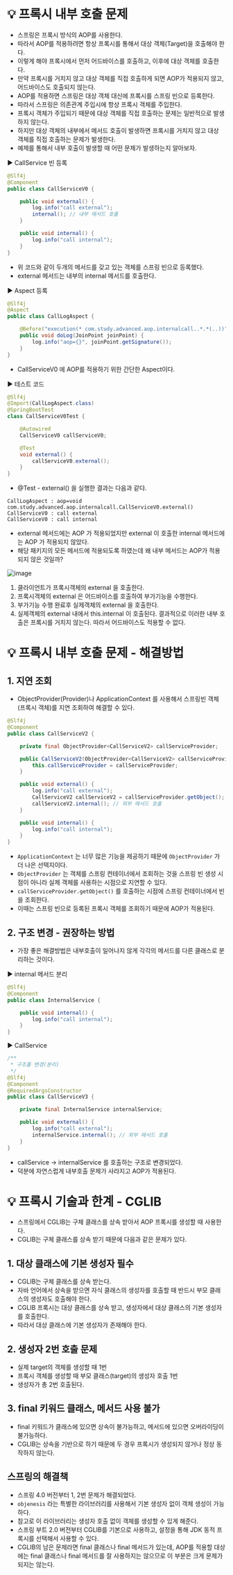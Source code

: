 # 💡 프록시 내부 호출 문제
- 스프링은 프록시 방식의 AOP를 사용한다.
- 따라서 AOP를 적용하려면 항상 프록시를 통해서 대상 객체(Target)을 호출해야 한다.
- 이렇게 해야 프록시에서 먼저 어드바이스를 호출하고, 이후에 대상 객체를 호출한다.
- 만약 프록시를 거치지 않고 대상 객체를 직접 호출하게 되면 AOP가 적용되지 않고, 어드바이스도 호출되지 않는다.
- AOP를 적용하면 스프링은 대상 객체 대신에 프록시를 스프링 빈으로 등록한다.
- 따라서 스프링은 의존관계 주입시에 항상 프록시 객체를 주입한다.
- 프록시 객체가 주입되기 때문에 대상 객체를 직접 호출하는 문제는 일반적으로 발생하지 않는다.
- 하지만 대상 객체의 내부에서 메서드 호출이 발생하면 프록시를 거치지 않고 대상 객체를 직접 호출하는 문제가 발생한다.
- 예제를 통해서 내부 호출이 발생할 때 어떤 문제가 발생하는지 알아보자.

▶️ CallService 빈 등록
```java
@Slf4j
@Component
public class CallServiceV0 {

    public void external() {
        log.info("call external");
        internal(); // 내부 메서드 호출
    }

    public void internal() {
        log.info("call internal");
    }
}
```
- 위 코드와 같이 두개의 메서드를 갖고 있는 객체를 스프링 빈으로 등록했다.
- external 메서드는 내부의 internal 메서드를 호출한다.

▶️ Aspect 등록
```java
@Slf4j
@Aspect
public class CallLogAspect {

    @Before("execution(* com.study.advanced.aop.internalcall..*.*(..))")
    public void doLog(JoinPoint joinPoint) {
        log.info("aop={}", joinPoint.getSignature());
    }
}
```
- CallServiceV0 에 AOP를 적용하기 위한 간단한 Aspect이다.

▶️ 테스트 코드
```java
@Slf4j
@Import(CallLogAspect.class)
@SpringBootTest
class CallServiceV0Test {

    @Autowired
    CallServiceV0 callServiceV0;

    @Test
    void external() {
        callServiceV0.external();
    }
}
```
- @Test - external() 을 실행한 결과는 다음과 같다.
```
CallLogAspect : aop=void com.study.advanced.aop.internalcall.CallServiceV0.external()
CallServiceV0 : call external
CallServiceV0 : call internal
```
- external 메서드에는 AOP 가 적용되었지만 external 이 호출한 internal 메서드에는 AOP 가 적용되지 않았다.
- 해당 패키지의 모든 메서드에 적용되도록 하였는데 왜 내부 메서드는 AOP가 적용되지 않은 것일까?

![image](https://github.com/shin-je-woo/TIL/assets/39439576/1e78b397-0194-4e81-a57f-778e53af1d81)
1. 클라이언트가 프록시객체의 external 을 호출한다.
2. 프록시객체의 external 은 어드바이스를 호출하여 부가기능을 수행한다.
3. 부가기능 수행 완료후 실제객체의 external 을 호출한다.
4. 실제객체의 external 내에서 this.internal 이 호출된다. 결과적으로 이러한 내부 호출은 프록시를 거치지 않는다. 따라서 어드바이스도 적용할 수 없다.

# 💡 프록시 내부 호출 문제 - 해결방법
## 1. 지연 조회
- ObjectProvider(Provider)나 ApplicationContext 를 사용해서 스프링빈 객체(프록시 객체)를 지연 조회하여 해결할 수 있다.

```java
@Slf4j
@Component
public class CallServiceV2 {

    private final ObjectProvider<CallServiceV2> callServiceProvider;

    public CallServiceV2(ObjectProvider<CallServiceV2> callServiceProvider) {
        this.callServiceProvider = callServiceProvider;
    }

    public void external() {
        log.info("call external");
        CallServiceV2 callServiceV2 = callServiceProvider.getObject(); // 프록시 객체를 지연 조회
        callServiceV2.internal(); // 외부 메서드 호출
    }

    public void internal() {
        log.info("call internal");
    }
}
```
- `ApplicationContext` 는 너무 많은 기능을 제공하기 때문에 `ObjectProvider` 가 더 나은 선택지이다.
- `ObjectProvider` 는 객체를 스프링 컨테이너에서 조회하는 것을 스프링 빈 생성 시점이 아니라 실제 객체를 사용하는 시점으로 지연할 수 있다.
- `callServiceProvider.getObject()` 를 호출하는 시점에 스프링 컨테이너에서 빈을 조회한다.
- 이때는 스프링 빈으로 등록된 프록시 객체를 조회하기 때문에 AOP가 적용된다.

## 2. 구조 변경 - 권장하는 방법
- 가장 좋은 해결방법은 내부호출이 일어나지 않게 각각의 메서드를 다른 클래스로 분리하는 것이다.

▶️ internal 메서드 분리
```java
@Slf4j
@Component
public class InternalService {

    public void internal() {
        log.info("call internal");
    }
}
```

▶️ CallService
```java
/**
 * 구조를 변경(분리)
 */
@Slf4j
@Component
@RequiredArgsConstructor
public class CallServiceV3 {

    private final InternalService internalService;

    public void external() {
        log.info("call external");
        internalService.internal(); // 외부 메서드 호출
    }
}
```
- callService -> internalService 를 호출하는 구조로 변경되었다.
- 덕분에 자연스럽게 내부호출 문제가 사라지고 AOP가 적용된다.

# 💡 프록시 기술과 한계 - CGLIB
- 스프링에서 CGLIB는 구체 클래스를 상속 받아서 AOP 프록시를 생성할 때 사용한다.
- CGLIB는 구체 클래스를 상속 받기 때문에 다음과 같은 문제가 있다.

## 1. 대상 클래스에 기본 생성자 필수
- CGLIB는 구체 클래스를 상속 받는다.
- 자바 언어에서 상속을 받으면 자식 클래스의 생성자를 호출할 때 반드시 부모 클래스의 생성자도 호출해야 한다.
- CGLIB 프록시는 대상 클래스를 상속 받고, 생성자에서 대상 클래스의 기본 생성자를 호출한다.
- 따라서 대상 클래스에 기본 생성자가 존재해야 한다.

## 2. 생성자 2번 호출 문제
- 실제 target의 객체를 생성할 때 1번
- 프록시 객체를 생성할 때 부모 클래스(target)의 생성자 호출 1번
- 생성자가 총 2번 호출된다.

## 3. final 키워드 클래스, 메서드 사용 불가
- final 키워드가 클래스에 있으면 상속이 불가능하고, 메서드에 있으면 오버라이딩이 불가능하다.
- CGLIB는 상속을 기반으로 하기 때문에 두 경우 프록시가 생성되지 않거나 정상 동작하지 않는다.

## 스프링의 해결책
- 스프링 4.0 버전부터 1, 2번 문제가 해결되었다.
- `objenesis` 라는 특별한 라이브러리를 사용해서 기본 생성자 없이 객체 생성이 가능하다.
- 참고로 이 라이브러리는 생성자 호출 없이 객체를 생성할 수 있게 해준다.
- 스프링 부트 2.0 버전부터 CGLIB를 기본으로 사용하고, 설정을 통해 JDK 동적 프록시를 선택해서 사용할 수 있다.
- CGLIB의 남은 문제라면 final 클래스나 final 메서드가 있는데, AOP를 적용할 대상에는 final 클래스나 final 메서드를 잘 사용하지는 않으므로 이 부분은 크게 문제가 되지는 않는다.

